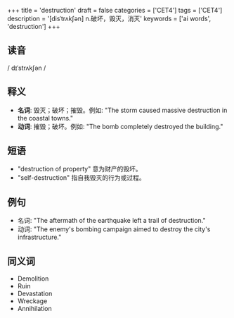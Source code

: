 +++
title = 'destruction'
draft = false
categories = ['CET4']
tags = ['CET4']
description = '[disˈtrʌk∫ən] n.破坏，毁灭，消灭'
keywords = ['ai words', 'destruction']
+++

## 读音
/ dɪˈstrʌkʃən /

## 释义
- **名词**: 毁灭；破坏；摧毁。例如: "The storm caused massive destruction in the coastal towns."
- **动词**: 摧毁；破坏。例如: "The bomb completely destroyed the building."

## 短语
- "destruction of property" 意为财产的毁坏。
- "self-destruction" 指自我毁灭的行为或过程。

## 例句
- 名词: "The aftermath of the earthquake left a trail of destruction."
- 动词: "The enemy's bombing campaign aimed to destroy the city's infrastructure."

## 同义词
- Demolition
- Ruin
- Devastation
- Wreckage
- Annihilation
